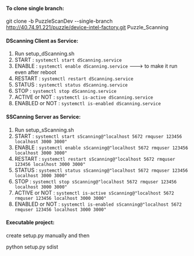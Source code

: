 #### To clone single branch:
git clone -b PuzzleScanDev --single-branch http://40.74.91.221/puzzle/device-intel-factory.git Puzzle_Scanning

#### DScanning Client as Service:

1. Run setup_dScanning.sh
2. START    : ```systemctl start dScanning.service```
3. ENABLE   : ```systemctl enable dScanning.service``` ---> to make it run even after reboot
4. RESTART  : ```systemctl restart dScanning.service```
5. STATUS   : ```systemctl status dScanning.service```
6. STOP     : ```systemctl stop dScanning.service```
7. ACTIVE or NOT : ```systemctl is-active dScanning.service```
8. ENABLED or NOT : ```systemctl is-enabled dScanning.service```

#### SSCanning Server as Service:

1. Run setup_sScanning.sh
2. START  : ```systemctl start sScanning@"localhost 5672 rmquser 123456 localhost 3000 3000"```
3. ENABLE : ```systemctl enable sScanning@"localhost 5672 rmquser 123456 localhost 3000 3000"```
4. RESTART : ```systemctl restart sScanning@"localhost 5672 rmquser 123456 localhost 3000 3000"```
5. STATUS : ```systemctl status sScanning@"localhost 5672 rmquser 123456 localhost 3000 3000"```
6. STOP   : ```systemctl stop sScanning@"localhost 5672 rmquser 123456 localhost 3000 3000"```
7. ACTIVE or NOT : ```systemctl is-active sScanning@"localhost 5672 rmquser 123456 localhost 3000 3000"```
8. ENABLED or NOT : ```systemctl is-enabled sScanning@"localhost 5672 rmquser 123456 localhost 3000 3000"```

#### Executable project:

create setup.py manually and then

python setup.py sdist
